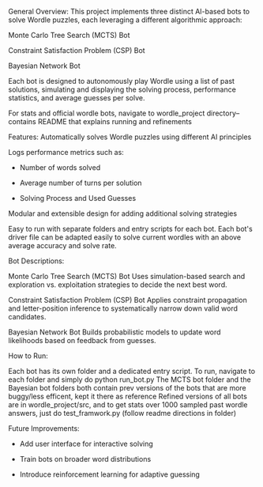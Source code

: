 General Overview: 
This project implements three distinct AI-based bots to solve Wordle puzzles, each leveraging a different algorithmic approach:

Monte Carlo Tree Search (MCTS) Bot

Constraint Satisfaction Problem (CSP) Bot

Bayesian Network Bot

Each bot is designed to autonomously play Wordle using a list of past solutions, simulating and displaying the solving process, performance statistics, and average guesses per solve.

For stats and official wordle bots, navigate to wordle_project directory–contains README that explains running and refinements

Features:
Automatically solves Wordle puzzles using different AI principles

Logs performance metrics such as:

- Number of words solved

- Average number of turns per solution
  
- Solving Process and Used Guesses

Modular and extensible design for adding additional solving strategies

Easy to run with separate folders and entry scripts for each bot. Each bot's driver file can be adapted easily to solve current wordles with an above average accuracy and solve rate. 


Bot Descriptions: 

Monte Carlo Tree Search (MCTS) Bot
Uses simulation-based search and exploration vs. exploitation strategies to decide the next best word.

Constraint Satisfaction Problem (CSP) Bot
Applies constraint propagation and letter-position inference to systematically narrow down valid word candidates.

Bayesian Network Bot
Builds probabilistic models to update word likelihoods based on feedback from guesses.

How to Run: 

Each bot has its own folder and a dedicated entry script. To run, navigate to each folder and simply do python run_bot.py
The MCTS bot folder and the Bayesian bot folders both contain prev versions of the bots that are more buggy/less efficent, kept it there as reference
Refined versions of all bots are in wordle_project/src, and to get stats over 1000 sampled past wordle answers, just do test_framwork.py (follow readme directions in folder)

Future Improvements: 

- Add user interface for interactive solving

- Train bots on broader word distributions

- Introduce reinforcement learning for adaptive guessing


